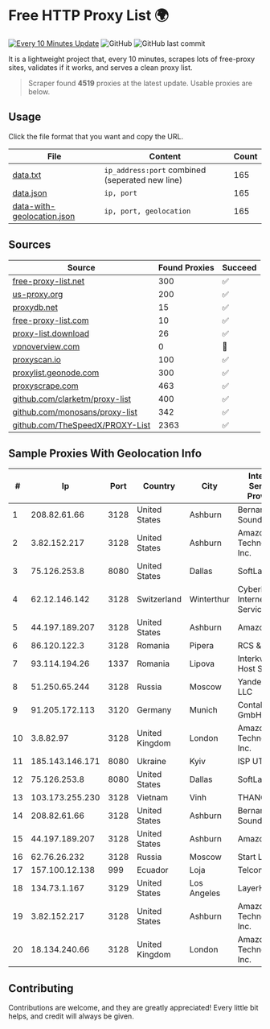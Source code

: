 
# Free HTTP Proxy List 🌍

[![Every 10 Minutes Update](https://github.com/mertguvencli/http-proxy-list/actions/workflows/main.yml/badge.svg?branch=main)](https://github.com/mertguvencli/http-proxy-list/actions/workflows/main.yml)
![GitHub](https://img.shields.io/github/license/mertguvencli/http-proxy-list)
![GitHub last commit](https://img.shields.io/github/last-commit/mertguvencli/http-proxy-list)

It is a lightweight project that, every 10 minutes, scrapes lots of free-proxy sites, validates if it works, and serves a clean proxy list.


> Scraper found **4519** proxies at the latest update. Usable proxies are below.

## Usage

Click the file format that you want and copy the URL.


|File|Content|Count|
|----|-------|-----|
|[data.txt](https://raw.githubusercontent.com/mertguvencli/http-proxy-list/main/proxy-list/data.txt)|`ip_address:port` combined (seperated new line)|165|
|[data.json](https://raw.githubusercontent.com/mertguvencli/http-proxy-list/main/proxy-list/data.json)|`ip, port`|165|
|[data-with-geolocation.json](https://raw.githubusercontent.com/mertguvencli/http-proxy-list/main/proxy-list/data-with-geolocation.json)|`ip, port, geolocation`|165|

## Sources

|Source|Found Proxies|Succeed|
|------|-------------|-------|
|[free-proxy-list.net](https://free-proxy-list.net)|300|✅|
|[us-proxy.org](https://www.us-proxy.org)|200|✅|
|[proxydb.net](http://proxydb.net)|15|✅|
|[free-proxy-list.com](https://free-proxy-list.com/?page=&port=&type%5B%5D=http&type%5B%5D=https&up_time=0&search=Search)|10|✅|
|[proxy-list.download](https://www.proxy-list.download/HTTP)|26|✅|
|[vpnoverview.com](https://vpnoverview.com/privacy/anonymous-browsing/free-proxy-servers)|0|🚫|
|[proxyscan.io](https://www.proxyscan.io)|100|✅|
|[proxylist.geonode.com](https://proxylist.geonode.com/api/proxy-list?limit=300&page=1&sort_by=lastChecked&sort_type=desc&protocols=http,https)|300|✅|
|[proxyscrape.com](https://api.proxyscrape.com/v2/?request=displayproxies&protocol=http&timeout=10000&country=all&ssl=all&anonymity=all)|463|✅|
|[github.com/clarketm/proxy-list](https://raw.githubusercontent.com/clarketm/proxy-list/master/proxy-list-raw.txt)|400|✅|
|[github.com/monosans/proxy-list](https://raw.githubusercontent.com/monosans/proxy-list/main/proxies/http.txt)|342|✅|
|[github.com/TheSpeedX/PROXY-List](https://raw.githubusercontent.com/TheSpeedX/PROXY-List/master/http.txt)|2363|✅|


## Sample Proxies With Geolocation Info

|#|Ip|Port|Country|City|Internet Service Provider|
|-|--|----|-------|----|-------------------------|
|1|208.82.61.66|3128|United States|Ashburn|Bernardi Sounds|
|2|3.82.152.217|3128|United States|Ashburn|Amazon Technologies Inc.|
|3|75.126.253.8|8080|United States|Dallas|SoftLayer|
|4|62.12.146.142|3128|Switzerland|Winterthur|Cyberlink Internet Services AG|
|5|44.197.189.207|3128|United States|Ashburn|Amazon.com|
|6|86.120.122.3|3128|Romania|Pipera|RCS & RDS|
|7|93.114.194.26|1337|Romania|Lipova|Interkvm Host SRL|
|8|51.250.65.244|3128|Russia|Moscow|Yandex.Cloud LLC|
|9|91.205.172.113|3120|Germany|Munich|Contabo GmbH|
|10|3.8.82.97|3128|United Kingdom|London|Amazon Technologies Inc.|
|11|185.143.146.171|8080|Ukraine|Kyiv|ISP UTELS|
|12|75.126.253.8|8080|United States|Dallas|SoftLayer|
|13|103.173.255.230|3128|Vietnam|Vinh|THANGVINH|
|14|208.82.61.66|3128|United States|Ashburn|Bernardi Sounds|
|15|44.197.189.207|3128|United States|Ashburn|Amazon.com|
|16|62.76.26.232|3128|Russia|Moscow|Start LLC|
|17|157.100.12.138|999|Ecuador|Loja|Telconet S.A|
|18|134.73.1.167|3129|United States|Los Angeles|LayerHost|
|19|3.82.152.217|3128|United States|Ashburn|Amazon Technologies Inc.|
|20|18.134.240.66|3128|United Kingdom|London|Amazon Technologies Inc.|



## Contributing

Contributions are welcome, and they are greatly appreciated! Every
little bit helps, and credit will always be given.

